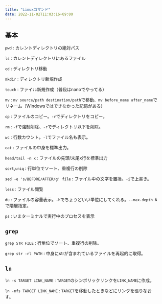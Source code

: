 ```yaml
---
title: "Linuxコマンド"
date: 2022-11-02T11:03:16+09:00
---
```


## 基本
`pwd`
:	カレントディレクトリの絶対パス

`ls`
:	カレントディレクトリにあるファイル

`cd`
:	ディレクトリ移動

`mkdir`
:	ディレクトリ新規作成

`touch`
:	ファイル新規作成（普段はnanoでやってる）

`mv`
:	`mv source/path destination/path`で移動、`mv before_name after_name`でリネーム（Windowsではできなかった記憶がある）

`cp`
:	ファイルのコピー。`-r`でディレクトリをコピー。

`rm`
:	`-f`で強制削除、`-r`でディレクトリ以下を削除。

`wc`
:	行数カウント。`-l`でファイル名も表示。

`cat`
:	ファイルの中身を標準出力。

`head/tail -n x`
:	ファイルの先頭/末尾x行を標準出力

`sort`,`uniq`
:	行単位でソート、重複行の削除

`sed -e 's/BEFORE/AFTER/g' file`
:	ファイル中の文字を置換。`-i`で上書き。

`less`
:	ファイル閲覧

`du`
:	ファイルの容量表示。`-h`でちょうどいい単位にしてくれる。`--max-depth N`で階層指定。

`ps`
:	いまターミナルで実行中のプロセスを表示

## `grep`
`grep STR FILE`
:	行単位でソート、重複行の削除。

`grep str -rl PATH`
:	中身にstrが含まれているファイルを再起的に取得。

## `ln`
`ln -s TARGET LINK_NAME`
:	`TARGET`のシンボリックリンクを`LINK_NAME`に作成。

`ln -nfs TARGET LINK_NAME`
:	`TARGET`を移動したときなどにリンクを張りなおす。
